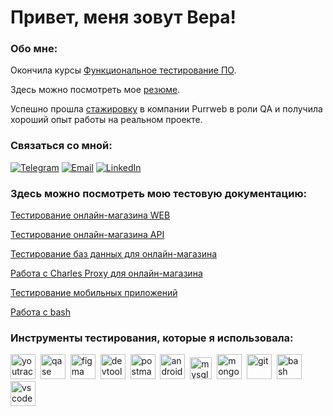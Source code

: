 # Привет, меня зовут Вера!

### Обо мне:

Окончила курсы [Функциональное тестирование ПО](https://rusau.net/qa-from-scratch).

Здесь можно посмотреть мое [резюме](https://drive.google.com/file/d/1gnlokmYS93xCx-0EqjVYivATf4D2GY3k/view?usp=sharing).

Успешно прошла [стажировку](https://drive.google.com/file/d/1PshZ-0ZvJDaaY__oBiOBefCTwf156BKS/view?usp=sharing) в компании Purrweb в роли QA и получила хороший опыт работы на реальном проекте.

### Связаться со мной:

[![Telegram](https://img.shields.io/badge/-Telegram-090909?style=for-the-badge&logo=telegram&logoColor=26A5E4)](https://t.me/Vera_Ch100)
[![Email](https://img.shields.io/badge/-Gmail-090909?style=for-the-badge&logo=Gmail&logoColor=EA4335)](mailto:vchernyavskaya100@gmail.com)
[![LinkedIn](https://img.shields.io/badge/-LinkedIn-090909?style=for-the-badge&logo=linkedin&logoColor=0A66C2)](https://www.linkedin.com/in/vera-chernyavskaya)

### Здесь можно посмотреть мою тестовую документацию:

[Тестирование онлайн-магазина WEB](https://github.com/VeraChernyavskaya/Online-shop-testing-WEB)

[Тестирование онлайн-магазина API](https://github.com/VeraChernyavskaya/Online-shop-testing-API)

[Тестирование баз данных для онлайн-магазина](https://github.com/VeraChernyavskaya/Online-shop-testing-DB)

[Работа с Charles Proxy для онлайн-магазина](https://github.com/VeraChernyavskaya/Online-shop-testing-Charles-Proxy)

[Тестирование мобильных приложений](https://github.com/VeraChernyavskaya/Mobile-testing/blob/main/README.md)

[Работа с bash](https://github.com/VeraChernyavskaya/git_bash)

### Инструменты тестирования, которые я использовала:

<div>
    <img src="https://upload.wikimedia.org/wikipedia/commons/thumb/8/8d/YouTrack_Icon.svg/1024px-YouTrack_Icon.svg.png?20200803082248" title="youtrack" alt="youtrack" width="40" height="40"/>&nbsp
    <img src="https://luna1.co/eb0187.png" title="qase" alt="qase" width="40" height="40"/>&nbsp
  <img src="https://cdn.jsdelivr.net/gh/devicons/devicon/icons/figma/figma-original.svg" title="figma" alt="figma" width="40" height="40"/>&nbsp
  <img src="https://d33wubrfki0l68.cloudfront.net/38b5c953a4667366685d55db55d057c86db1fc54/a0fdc/static/acae6b24d940347661ca901ea07f47c1/chrome-dev-logo-icon.png" title="devtools" alt="devtools" width="40" height="40"/>&nbsp
  <img src="https://user-images.githubusercontent.com/49151885/96122371-ad293c00-0ef1-11eb-9e1d-ef148ee03d73.png" title="postman" alt="postman" width="40" height="40"/>&nbsp
    <img src="https://cdn.jsdelivr.net/gh/devicons/devicon/icons/androidstudio/androidstudio-original.svg" title="android-studio" alt="android-studio" width="40" height="40"/>&nbsp
      <img src="https://cdn.jsdelivr.net/gh/devicons/devicon/icons/mysql/mysql-original.svg" title="mysql" alt="mysql" width="35" height="35"/>&nbsp
  <img src="https://cdn.jsdelivr.net/gh/devicons/devicon/icons/mongodb/mongodb-original.svg" title="mongodb" alt="mongodb" width="40" height="40"/>&nbsp
   <img src="https://cdn.jsdelivr.net/gh/devicons/devicon/icons/git/git-original.svg" title="git" alt="git" width="40" height="40"/>&nbsp
  <img src="https://upload.wikimedia.org/wikipedia/commons/thumb/4/4b/Bash_Logo_Colored.svg/1024px-Bash_Logo_Colored.svg.png?20180723054350" title="bash" alt="bash" width="40" height="40"/>&nbsp
  <img src="https://cdn.jsdelivr.net/gh/devicons/devicon/icons/vscode/vscode-original.svg" title="vscode" alt="vscode" width="40" height="40"/>&nbsp
</div>
